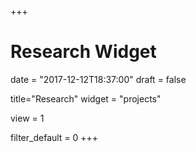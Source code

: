 +++
# Research Widget

date = "2017-12-12T18:37:00"
draft = false

title="Research"
widget = "projects"

view = 1

filter_default = 0
+++
